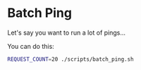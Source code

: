 # Batch Ping

Let's say you want to run a lot of pings...

You can do this:

```bash
REQUEST_COUNT=20 ./scripts/batch_ping.sh
```
